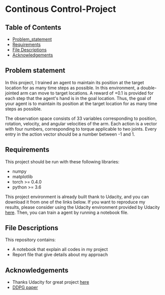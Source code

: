 # Continous Control-Project

## Table of Contents

 * [Problem_statement](#problem-statement)
 * [Requirements](#requirements)
 * [File Descriptions](#file-descriptions)
 * [Acknowledgements](#acknowledgements)

## Problem statement
In this project, I trained an agent to maintain its position at the target location for as many time steps as possible.
In this environment, a double-jointed arm can move to target locations. A reward of +0.1 is provided for each step that the agent's hand is in the goal location. Thus, the goal of your agent is to maintain its position at the target location for as many time steps as possible.

The observation space consists of 33 variables corresponding to position, rotation, velocity, and angular velocities of the arm. Each action is a vector with four numbers, corresponding to torque applicable to two joints. Every entry in the action vector should be a number between -1 and 1.


## Requirements
This project should be run with these following libraries:
- numpy
- matplotlib
- torch >= 0.4.0
- python >= 3.6

This project environment is already built thank to Udacity, and you can download it from one of the links below. If you want to reproduce my results, please consider using the Udacity environment provided by Udacity [here](https://github.com/udacity/deep-reinforcement-learning/tree/master/p2_continuous-control). Then, you can train a agent by running a notebook file.

## File Descriptions
This repository contains:
- A notebook that explain all codes in my project
- Report file that give details about my approach


## Acknowledgements
- Thanks Udacity for great project [here](https://github.com/udacity/deep-reinforcement-learning/tree/master/ddpg-pendulum)
- [DDPG paper](https://arxiv.org/pdf/1509.02971v6.pdf)


